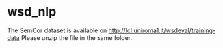# wsd_nlp

The SemCor dataset is available on http://lcl.uniroma1.it/wsdeval/training-data
Please unzip the file in the same folder.
